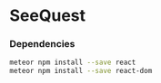 # SeeQuest #

### Dependencies ###
```bash
meteor npm install --save react
meteor npm install --save react-dom
```
